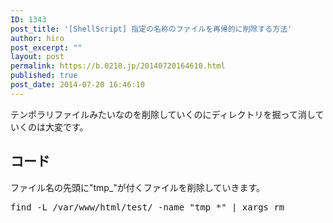 ```yaml
---
ID: 1343
post_title: '[ShellScript] 指定の名称のファイルを再帰的に削除する方法'
author: hiro
post_excerpt: ""
layout: post
permalink: https://b.0218.jp/20140720164610.html
published: true
post_date: 2014-07-20 16:46:10
---
```

テンポラリファイルみたいなのを削除していくのにディレクトリを掘って消していくのは大変です。
<!--more-->
<h2>コード</h2>
ファイル名の先頭に"tmp_"が付くファイルを削除していきます。
<pre class="prettyprint linenums">find -L /var/www/html/test/ -name &quot;tmp_*&quot; | xargs rm</pre>